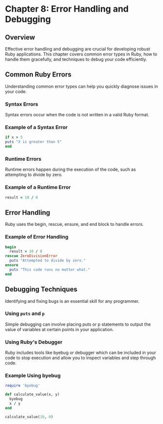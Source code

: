 # Chapter 8: Error Handling and Debugging


## Overview
Effective error handling and debugging are crucial for developing robust Ruby applications. This chapter covers common error types in Ruby, how to handle them gracefully, and techniques to debug your code efficiently.

## Common Ruby Errors
Understanding common error types can help you quickly diagnose issues in your code.

### Syntax Errors
Syntax errors occur when the code is not written in a valid Ruby format.

### Example of a Syntax Error
```ruby
if x > 5
puts "X is greater than 5"
end
```

### Runtime Errors
Runtime errors happen during the execution of the code, such as attempting to divide by zero.


### Example of a Runtime Error
```ruby
result = 10 / 0

```

## Error Handling
Ruby uses the begin, rescue, ensure, and end block to handle errors.

### Example of Error Handling
```ruby
begin
  result = 10 / 0
rescue ZeroDivisionError
  puts "Attempted to divide by zero."
ensure
  puts "This code runs no matter what."
end
```


## Debugging Techniques
Identifying and fixing bugs is an essential skill for any programmer.

### Using `puts` and `p`
Simple debugging can involve placing puts or p statements to output the value of variables at certain points in your application.

### Using Ruby's Debugger
Ruby includes tools like byebug or debugger which can be included in your code to stop execution and allow you to inspect variables and step through code.

### Example Using byebug
```ruby
require 'byebug'

def calculate_value(x, y)
  byebug
  x / y
end

calculate_value(10, 0)
```
